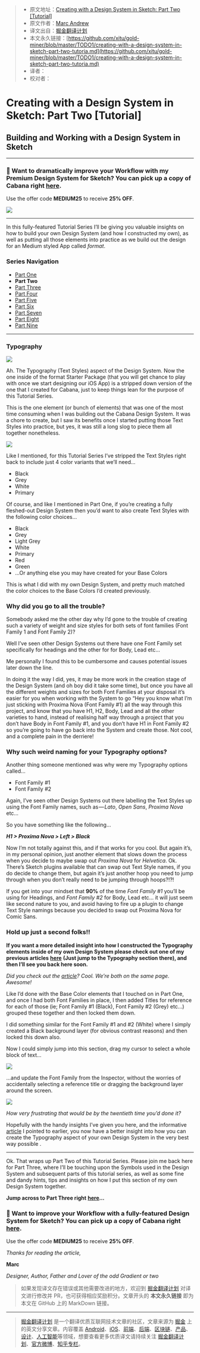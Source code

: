 > * 原文地址：[Creating with a Design System in Sketch: Part Two [Tutorial]](https://medium.com/sketch-app-sources/creating-with-a-design-system-in-sketch-part-two-tutorial-445e0264556a)
> * 原文作者：[Marc Andrew](https://medium.com/@marcandrew?source=post_header_lockup)
> * 译文出自：[掘金翻译计划](https://github.com/xitu/gold-miner)
> * 本文永久链接：[https://github.com/xitu/gold-miner/blob/master/TODO1/creating-with-a-design-system-in-sketch-part-two-tutoria.md](https://github.com/xitu/gold-miner/blob/master/TODO1/creating-with-a-design-system-in-sketch-part-two-tutoria.md)
> * 译者：
> * 校对者：

# Creating with a Design System in Sketch: Part Two [Tutorial]

## Building and Working with a Design System in Sketch

* * *

### 🎁 Want to dramatically improve your Workflow with my Premium Design System for Sketch? You can pick up a copy of Cabana right [here](https://kissmyui.com/cabana).

Use the offer code **MEDIUM25** to receive **25% OFF**.

![](https://cdn-images-1.medium.com/max/800/1*aEcIFESUCKiFVRpssVQTOA.jpeg)

* * *

In this fully-featured Tutorial Series I’ll be giving you valuable insights on how to build your own Design System (and how I constructed my own), as well as putting all those elements into practice as we build out the design for an Medium styled App called _format_.

### Series Navigation

*   [Part One](https://github.com/xitu/gold-miner/blob/master/TODO1/creating-with-a-design-system-in-sketch-part-one-tutorial.md)
*   **Part Two**
*   [Part Three](https://github.com/xitu/gold-miner/blob/master/TODO1/creating-with-a-design-system-in-sketch-part-three-tutorial.md)
*   [Part Four](https://github.com/xitu/gold-miner/blob/master/TODO1/creating-with-a-design-system-in-sketch-part-four-tutorial.md)
*   [Part Five](https://github.com/xitu/gold-miner/blob/master/TODO1/creating-with-a-design-system-in-sketch-part-five-tutorial.md)
*   [Part Six](https://github.com/xitu/gold-miner/blob/master/TODO1/creating-with-a-design-system-in-sketch-part-six-tutorial.md)
*   [Part Seven](https://github.com/xitu/gold-miner/blob/master/TODO1/creating-with-a-design-system-in-sketch-part-seven-tutorial.md)
*   [Part Eight](https://github.com/xitu/gold-miner/blob/master/TODO1/creating-with-a-design-system-in-sketch-part-eight-tutorial.md)
*   [Part Nine](https://github.com/xitu/gold-miner/blob/master/TODO1/creating-with-a-design-system-in-sketch-part-nine-tutorial.md)


* * *

### Typography

![](https://cdn-images-1.medium.com/max/800/1*HkYiqCoiWKrqrD_k-FLLQw.jpeg)

Ah. The Typography (Text Styles) aspect of the Design System. Now the one inside of the format Starter Package (that you will get chance to play with once we start designing our iOS App) is a stripped down version of the one that I created for Cabana, just to keep things lean for the purpose of this Tutorial Series.

This is the one element (or bunch of elements) that was one of the most time consuming when I was building out the Cabana Design System. It was a chore to create, but I saw its benefits once I started putting those Text Styles into practice, but yes, it was still a long slog to piece them all together nonetheless.

![](https://cdn-images-1.medium.com/max/800/1*AJ1Kize1DQ0RLs3cLSiPQA.jpeg)

Like I mentioned, for this Tutorial Series I’ve stripped the Text Styles right back to include just 4 color variants that we’ll need…

- Black
- Grey
- White
- Primary

Of course, and like I mentioned in Part One, if you’re creating a fully fleshed-out Design System then you’d want to also create Text Styles with the following color choices…

- Black
- Grey
- Light Grey
- White
- Primary
- Red
- Green
- …Or anything else you may have created for your Base Colors

This is what I did with my own Design System, and pretty much matched the color choices to the Base Colors I’d created previously.

### Why did you go to all the trouble?

Somebody asked me the other day why I’d gone to the trouble of creating such a variety of weight and size styles for both sets of font families (Font Family 1 and Font Family 2)?

Well I’ve seen other Design Systems out there have one Font Family set specifically for headings and the other for for Body, Lead etc…

Me personally I found this to be cumbersome and causes potential issues later down the line.

In doing it the way I did, yes, it may be more work in the creation stage of the Design System (and oh boy did it take some time), but once you have all the different weights and sizes for both Font Families at your disposal it’s easier for you when working with the System to go “Hey you know what I’m just sticking with Proxima Nova (Font Family #1) all the way through this project, and know that you have H1, H2, Body, Lead and all the other varieties to hand, instead of realising half way through a project that you don’t have Body in Font Family #1, and you don’t have H1 in Font Family #2 so you’re going to have go back into the System and create those. Not cool, and a complete pain in the derriere!

### Why such weird naming for your Typography options?

Another thing someone mentioned was why were my Typography options called…

- Font Family #1
- Font Family #2

Again, I’ve seen other Design Systems out there labelling the Text Styles up using the Font Family names, such as — _Lato_, _Open Sans_, _Proxima Nova_ etc…

So you have something like the following…

**_H1 > Proxima Nova > Left > Black_**

Now I’m not totally against this, and if that works for you cool. But again it’s, in my personal opinion, just another element that slows down the process when you decide to maybe swap out _Proxima Nova_ for _Helvetica_. Ok. There’s Sketch plugins available that can swap out Text Style names, if you do decide to change them, but again it’s just another hoop you need to jump through when you don’t really need to be jumping through hoops?!?!

If you get into your mindset that **90%** of the time _Font Family #1_ you’ll be using for Headings, and _Font Family #2_ for Body, Lead etc… it will just seem like second nature to you, and avoid having to fire up a plugin to change Text Style namings because you decided to swap out Proxima Nova for Comic Sans.

### Hold up just a second folks!!

**If you want a more detailed insight into how I constructed the Typography elements inside of my own Design System please check out one of my previous articles** [**here**](https://medium.com/sketch-app-sources/how-to-create-a-design-system-in-sketch-part-one-fd450dccab10) **(Just jump to the Typography section there), and then I’ll see you back here soon.**

_Did you check out the_ [_article_](https://medium.com/sketch-app-sources/how-to-create-a-design-system-in-sketch-part-one-fd450dccab10)_? Cool. We’re both on the same page. Awesome!_

Like I’d done with the Base Color elements that I touched on in Part One, and once I had both Font Families in place, I then added Titles for reference for each of those (ie; Font Family #1 (Black), Font Family #2 (Grey) etc…) grouped these together and then locked them down.

I did something similar for the Font Family #1 and #2 (White) where I simply created a Black background layer (for obvious contrast reasons) and then locked this down also.

Now I could simply jump into this section, drag my cursor to select a whole block of text…

![](https://cdn-images-1.medium.com/max/800/1*RTccjxnSeMvzpOFHk0UxwQ.jpeg)

…and update the Font Family from the Inspector, without the worries of accidentally selecting a reference title or dragging the background layer around the screen.

![](https://cdn-images-1.medium.com/max/800/1*72TdwduU1t-2nIrLbO9SMQ.jpeg)

_How very frustrating that would be by the twentieth time you’d done it?_

Hopefully with the handy insights I’ve given you here, and the informative [article](https://medium.com/sketch-app-sources/how-to-create-a-design-system-in-sketch-part-one-fd450dccab10) I pointed to earlier, you now have a better insight into how you can create the Typography aspect of your own Design System in the very best way possible .

* * *

Ok. That wraps up Part Two of this Tutorial Series. Please join me back here for Part Three, where I’ll be touching upon the Symbols used in the Design System and subsequent parts of this tutorial series, as well as some fine and dandy hints, tips and insights on how I put this section of my own Design System together.

**Jump across to Part Three right** [**here**](https://medium.com/sketch-app-sources/creating-with-a-design-system-in-sketch-part-three-tutorial-105b12a0944a)**…**

### 🎁 Want to improve your Workflow with a fully-featured Design System for Sketch? You can pick up a copy of Cabana right [here](https://kissmyui.com/cabana/).

Use the offer code **MEDIUM25** to receive **25% OFF**.

_Thanks for reading the article,_

**Marc**

_Designer, Author, Father and Lover of the odd Gradient or two_

> 如果发现译文存在错误或其他需要改进的地方，欢迎到 [掘金翻译计划](https://github.com/xitu/gold-miner) 对译文进行修改并 PR，也可获得相应奖励积分。文章开头的 **本文永久链接** 即为本文在 GitHub 上的 MarkDown 链接。


---

> [掘金翻译计划](https://github.com/xitu/gold-miner) 是一个翻译优质互联网技术文章的社区，文章来源为 [掘金](https://juejin.im) 上的英文分享文章。内容覆盖 [Android](https://github.com/xitu/gold-miner#android)、[iOS](https://github.com/xitu/gold-miner#ios)、[前端](https://github.com/xitu/gold-miner#前端)、[后端](https://github.com/xitu/gold-miner#后端)、[区块链](https://github.com/xitu/gold-miner#区块链)、[产品](https://github.com/xitu/gold-miner#产品)、[设计](https://github.com/xitu/gold-miner#设计)、[人工智能](https://github.com/xitu/gold-miner#人工智能)等领域，想要查看更多优质译文请持续关注 [掘金翻译计划](https://github.com/xitu/gold-miner)、[官方微博](http://weibo.com/juejinfanyi)、[知乎专栏](https://zhuanlan.zhihu.com/juejinfanyi)。

